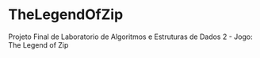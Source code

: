 # TheLegendOfZip
Projeto Final de  Laboratorio de Algoritmos e Estruturas de Dados 2 - Jogo: The Legend of Zip
